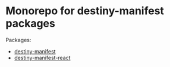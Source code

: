 # Monorepo for destiny-manifest packages

Packages:
 * [destiny-manifest](./packages/destiny-manifest/README.md)
 * [destiny-manifest-react](./packages/destiny-manifest-react/README.md)
